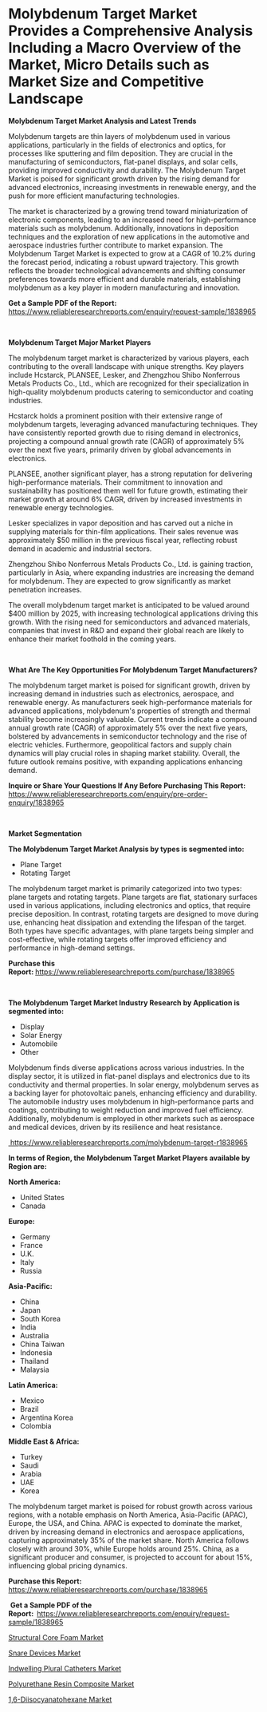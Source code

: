 <p><h1>Molybdenum Target Market Provides a Comprehensive Analysis Including a Macro Overview of the Market, Micro Details such as Market Size and Competitive Landscape</h1></p><p><strong>Molybdenum Target Market Analysis and Latest Trends</strong></p>
<p><p>Molybdenum targets are thin layers of molybdenum used in various applications, particularly in the fields of electronics and optics, for processes like sputtering and film deposition. They are crucial in the manufacturing of semiconductors, flat-panel displays, and solar cells, providing improved conductivity and durability. The Molybdenum Target Market is poised for significant growth driven by the rising demand for advanced electronics, increasing investments in renewable energy, and the push for more efficient manufacturing technologies.</p><p>The market is characterized by a growing trend toward miniaturization of electronic components, leading to an increased need for high-performance materials such as molybdenum. Additionally, innovations in deposition techniques and the exploration of new applications in the automotive and aerospace industries further contribute to market expansion. The Molybdenum Target Market is expected to grow at a CAGR of 10.2% during the forecast period, indicating a robust upward trajectory. This growth reflects the broader technological advancements and shifting consumer preferences towards more efficient and durable materials, establishing molybdenum as a key player in modern manufacturing and innovation.</p></p>
<p><strong>Get a Sample PDF of the Report:&nbsp;</strong> <a href="https://www.reliableresearchreports.com/enquiry/request-sample/1838965?utm_campaign=40&utm_medium=2&utm_source=Github&utm_content=ia&utm_term=11112024&utm_id=molybdenum-target">https://www.reliableresearchreports.com/enquiry/request-sample/1838965</a></p>
<p>&nbsp;</p>
<p><strong>Molybdenum Target Major Market Players</strong></p>
<p><p>The molybdenum target market is characterized by various players, each contributing to the overall landscape with unique strengths. Key players include Hcstarck, PLANSEE, Lesker, and Zhengzhou Shibo Nonferrous Metals Products Co., Ltd., which are recognized for their specialization in high-quality molybdenum products catering to semiconductor and coating industries.</p><p>Hcstarck holds a prominent position with their extensive range of molybdenum targets, leveraging advanced manufacturing techniques. They have consistently reported growth due to rising demand in electronics, projecting a compound annual growth rate (CAGR) of approximately 5% over the next five years, primarily driven by global advancements in electronics.</p><p>PLANSEE, another significant player, has a strong reputation for delivering high-performance materials. Their commitment to innovation and sustainability has positioned them well for future growth, estimating their market growth at around 6% CAGR, driven by increased investments in renewable energy technologies.</p><p>Lesker specializes in vapor deposition and has carved out a niche in supplying materials for thin-film applications. Their sales revenue was approximately $50 million in the previous fiscal year, reflecting robust demand in academic and industrial sectors.</p><p>Zhengzhou Shibo Nonferrous Metals Products Co., Ltd. is gaining traction, particularly in Asia, where expanding industries are increasing the demand for molybdenum. They are expected to grow significantly as market penetration increases.</p><p>The overall molybdenum target market is anticipated to be valued around $400 million by 2025, with increasing technological applications driving this growth. With the rising need for semiconductors and advanced materials, companies that invest in R&D and expand their global reach are likely to enhance their market foothold in the coming years.</p></p>
<p>&nbsp;</p>
<p><strong>What Are The Key Opportunities For Molybdenum Target Manufacturers?</strong></p>
<p><p>The molybdenum target market is poised for significant growth, driven by increasing demand in industries such as electronics, aerospace, and renewable energy. As manufacturers seek high-performance materials for advanced applications, molybdenum's properties of strength and thermal stability become increasingly valuable. Current trends indicate a compound annual growth rate (CAGR) of approximately 5% over the next five years, bolstered by advancements in semiconductor technology and the rise of electric vehicles. Furthermore, geopolitical factors and supply chain dynamics will play crucial roles in shaping market stability. Overall, the future outlook remains positive, with expanding applications enhancing demand.</p></p>
<p><strong>Inquire or Share Your Questions If Any Before Purchasing This Report:</strong> <a href="https://www.reliableresearchreports.com/enquiry/pre-order-enquiry/1838965?utm_campaign=40&utm_medium=2&utm_source=Github&utm_content=ia&utm_term=11112024&utm_id=molybdenum-target">https://www.reliableresearchreports.com/enquiry/pre-order-enquiry/1838965</a></p>
<p>&nbsp;</p>
<p><strong>Market Segmentation</strong></p>
<p><strong>The Molybdenum Target Market Analysis by types is segmented into:</strong></p>
<p><ul><li>Plane Target</li><li>Rotating Target</li></ul></p>
<p><p>The molybdenum target market is primarily categorized into two types: plane targets and rotating targets. Plane targets are flat, stationary surfaces used in various applications, including electronics and optics, that require precise deposition. In contrast, rotating targets are designed to move during use, enhancing heat dissipation and extending the lifespan of the target. Both types have specific advantages, with plane targets being simpler and cost-effective, while rotating targets offer improved efficiency and performance in high-demand settings.</p></p>
<p><strong>Purchase this Report:&nbsp;</strong><a href="https://www.reliableresearchreports.com/purchase/1838965?utm_campaign=40&utm_medium=2&utm_source=Github&utm_content=ia&utm_term=11112024&utm_id=molybdenum-target">https://www.reliableresearchreports.com/purchase/1838965</a></p>
<p>&nbsp;</p>
<p><strong>The Molybdenum Target Market Industry Research by Application is segmented into:</strong></p>
<p><ul><li>Display</li><li>Solar Energy</li><li>Automobile</li><li>Other</li></ul></p>
<p><p>Molybdenum finds diverse applications across various industries. In the display sector, it is utilized in flat-panel displays and electronics due to its conductivity and thermal properties. In solar energy, molybdenum serves as a backing layer for photovoltaic panels, enhancing efficiency and durability. The automobile industry uses molybdenum in high-performance parts and coatings, contributing to weight reduction and improved fuel efficiency. Additionally, molybdenum is employed in other markets such as aerospace and medical devices, driven by its resilience and heat resistance.</p></p>
<p><a href="https://www.reliableresearchreports.com/molybdenum-target-r1838965?utm_campaign=40&utm_medium=2&utm_source=Github&utm_content=ia&utm_term=11112024&utm_id=molybdenum-target">&nbsp;https://www.reliableresearchreports.com/molybdenum-target-r1838965</a></p>
<p><strong>In terms of Region, the Molybdenum Target Market Players available by Region are:</strong></p>
<p>
    <p> <strong> North America: </strong>
        <ul>
            <li>United States</li>
            <li>Canada</li>
        </ul>
        </p> 
    <p> <strong> Europe: </strong>
        <ul>
            <li>Germany</li>
            <li>France</li>
            <li>U.K.</li>
            <li>Italy</li>
            <li>Russia</li>
        </ul>
        </p> 
    <p> <strong> Asia-Pacific: </strong>
        <ul>
            <li>China</li>
            <li>Japan</li>
            <li>South Korea</li>
            <li>India</li>
            <li>Australia</li>
            <li>China Taiwan</li>
            <li>Indonesia</li>
            <li>Thailand</li>
            <li>Malaysia</li>
        </ul>
        </p> 
    <p> <strong> Latin America: </strong>
        <ul>
            <li>Mexico</li>
            <li>Brazil</li>
            <li>Argentina Korea</li>
            <li>Colombia</li>
        </ul>
        </p> 
    <p> <strong> Middle East & Africa: </strong>
        <ul>
            <li>Turkey</li>
            <li>Saudi</li>
            <li>Arabia</li>
            <li>UAE</li>
            <li>Korea</li>
        </ul>
    </p>
    </p>
<p><p>The molybdenum target market is poised for robust growth across various regions, with a notable emphasis on North America, Asia-Pacific (APAC), Europe, the USA, and China. APAC is expected to dominate the market, driven by increasing demand in electronics and aerospace applications, capturing approximately 35% of the market share. North America follows closely with around 30%, while Europe holds around 25%. China, as a significant producer and consumer, is projected to account for about 15%, influencing global pricing dynamics.</p></p>
<p><strong>Purchase this Report: </strong><a href="https://www.reliableresearchreports.com/purchase/1838965?utm_campaign=40&utm_medium=2&utm_source=Github&utm_content=ia&utm_term=11112024&utm_id=molybdenum-target">https://www.reliableresearchreports.com/purchase/1838965</a></p>
<p>&nbsp;<strong>Get a Sample PDF of the Report:&nbsp;&nbsp;</strong><a href="https://www.reliableresearchreports.com/enquiry/request-sample/1838965?utm_campaign=40&utm_medium=2&utm_source=Github&utm_content=ia&utm_term=11112024&utm_id=molybdenum-target">https://www.reliableresearchreports.com/enquiry/request-sample/1838965</a></p>
<p><strong></strong></p>
<p><p><a href="https://github.com/darcy8m10dupre/Market-Research-Report-List-1/blob/main/structural-core-foam-market.md?utm_campaign=40&utm_medium=2&utm_source=Github&utm_content=ia&utm_term=11112024&utm_id=molybdenum-target">Structural Core Foam Market</a></p><p><a href="https://issuu.com/reportprime-2/docs/snare-devices-market-size-2030.pptx_dcb80a131a28db?utm_campaign=40&utm_medium=2&utm_source=Github&utm_content=ia&utm_term=11112024&utm_id=molybdenum-target">Snare Devices Market</a></p><p><a href="https://issuu.com/reportprime-2/docs/indwelling-plural-catheters-market-_69a83c38fa211b?utm_campaign=40&utm_medium=2&utm_source=Github&utm_content=ia&utm_term=11112024&utm_id=molybdenum-target">Indwelling Plural Catheters Market</a></p><p><a href="https://www.linkedin.com/pulse/global-polyurethane-resin-composite-market-trends-insights-growth-k5p3f?utm_campaign=40&utm_medium=2&utm_source=Github&utm_content=ia&utm_term=11112024&utm_id=molybdenum-target">Polyurethane Resin Composite Market</a></p><p><a href="https://www.linkedin.com/pulse/16-diisocyanatohexane-market-overview-global-trends-future-prospects-xhw8f?utm_campaign=40&utm_medium=2&utm_source=Github&utm_content=ia&utm_term=11112024&utm_id=molybdenum-target">1,6-Diisocyanatohexane Market</a></p></p>